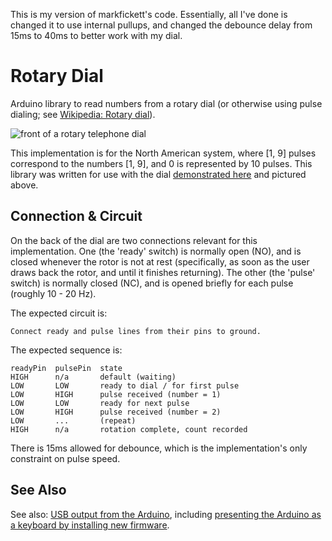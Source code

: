 This is my version of markfickett's code.  Essentially, all I've done is changed it to use internal pullups, and changed the debounce delay from 15ms to 40ms to better work with my dial.

Rotary Dial
===========

Arduino library to read numbers from a rotary dial (or otherwise using pulse dialing; see [Wikipedia: Rotary dial](http://en.wikipedia.org/wiki/Rotary_dial)).

![front of a rotary telephone dial](http://www.markfickett.com/umbrella/images/111105rotarydialfront-sm.jpg "Rotary Dial")

This implementation is for the North American system, where [1, 9] pulses correspond to the numbers [1, 9], and 0 is represented by 10 pulses. This library was written for use with the dial [demonstrated here](http://commons.wikimedia.org/wiki/File:Rotary_Dial,_Dialing_Back_with_LEDs.ogv) and pictured above.

Connection & Circuit
--------------------

On the back of the dial are two connections relevant for this implementation.  One (the 'ready' switch) is normally open (NO), and is closed whenever the rotor is not at rest (specifically, as soon as the user draws back the rotor, and until it finishes returning). The other (the 'pulse' switch) is normally closed (NC), and is opened briefly for each pulse (roughly 10 - 20 Hz).

The expected circuit is:

	Connect ready and pulse lines from their pins to ground.

The expected sequence is:

	readyPin  pulsePin  state
	HIGH      n/a       default (waiting)
	LOW       LOW       ready to dial / for first pulse
	LOW       HIGH      pulse received (number = 1)
	LOW       LOW       ready for next pulse
	LOW       HIGH      pulse received (number = 2)
	LOW       ...       (repeat)
	HIGH      n/a       rotation complete, count recorded

There is 15ms allowed for debounce, which is the implementation's only
constraint on pulse speed.

See Also
--------

See also: [USB output from the Arduino](http://www.arduino.cc/playground/Main/InterfacingWithHardware#USB), including [presenting the Arduino as a keyboard by installing new firmware](http://hunt.net.nz/users/darran/?tag=keyboard).

